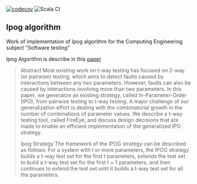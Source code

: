 [![codecov](https://codecov.io/gh/balath/ipog-testing-algorithm/branch/master/graph/badge.svg?token=81V8EXIA17)](https://codecov.io/gh/balath/ipog-testing-algorithm)
![Scala CI](https://github.com/balath/ipog-testing-algorithm/actions/workflows/main.yml/badge.svg)

## Ipog algorithm

Work of implementation of Ipog algorithm for the Computing Engineering subject "Software testing"

Ipog Algorithm is describe in this [paper](IPOG_A_general_strategy_for_T-way_software_testing.pdf)

>Abstract 
>Most existing work on t-way testing has focused on 2-way (or pairwise) testing, which aims to detect faults 
caused by interactions between any two parameters. However, faults can also be caused by interactions involving 
more than two parameters. In this paper, we generalize an existing strategy, called In-Parameter-Order
(IPO), from pairwise testing to t-way testing. A major challenge of our generalization effort
is dealing with the combinatorial growth in the number of combinations of parameter values. We describe a
t-way testing tool, called FireEye, and discuss design decisions that are made to enable an
efficient implementation of the generalized IPO strategy. 
>
>Ipog Strategy
>The framework of the IPOG strategy can be described as follows: For a system with t or more parameters, the
IPOG strategy builds a t-way test set for the first t parameters, extends the test set to build a t-way test
set for the first t + 1 parameters, and then continues to extend the test set until it builds a t-way test set for
all the parameters.